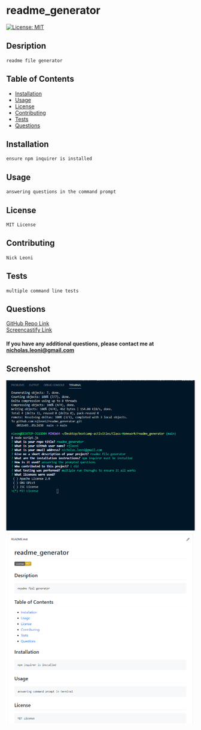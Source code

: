 
# readme_generator
[![License: MIT](https://img.shields.io/badge/License-MIT-yellow.svg)](https://opensource.org/licenses/MIT)
## Desription
    readme file generator

## Table of Contents
 - [Installation](#installation)
 - [Usage](#usage)
 - [License](#license)
 - [Contributing](#contributing)
 - [Tests](#tests)
 - [Questions](#questions)

## Installation
    ensure npm inquirer is installed      
## Usage
    answering questions in the command prompt
## License
    MIT License
## Contributing
    Nick Leoni
## Tests
    multiple command line tests
## Questions
[GitHub Repo Link](https://github.com/njleoni/readme_generator)\
[Screencastify Link](https://drive.google.com/file/d/1OGCGkxQykXynQv58nLxzmi8psXL6SL2q/view)
#### If you have any additional questions, please contact me at nicholas.leoni@gmail.com

## Screenshot
![Screenshot](./assets/img/command_prompts.PNG)\
![Screenshot](./assets/img/readme.PNG)

